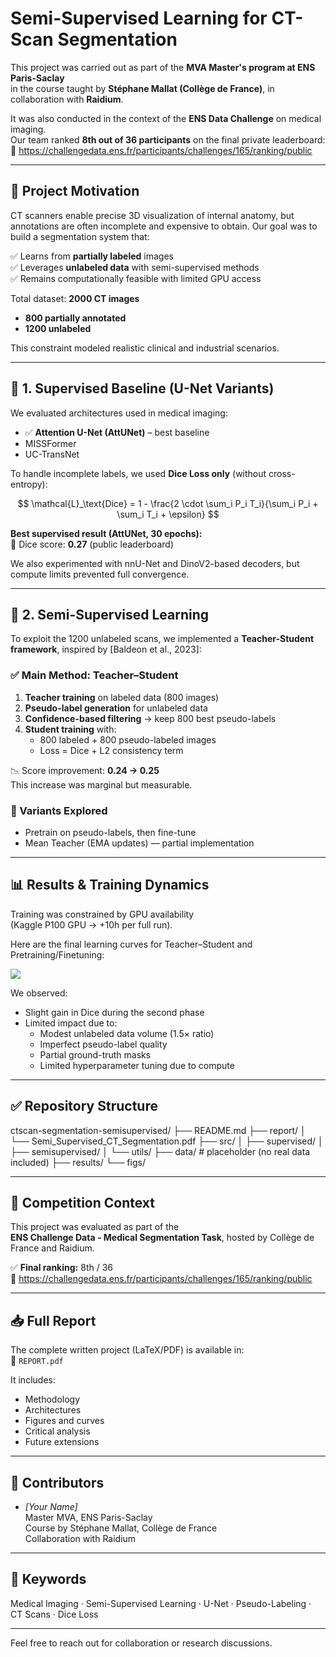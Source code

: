 # Semi-Supervised Learning for CT-Scan Segmentation

This project was carried out as part of the **MVA Master's program at ENS Paris-Saclay**  
in the course taught by **Stéphane Mallat (Collège de France)**, in collaboration with **Raidium**.

It was also conducted in the context of the **ENS Data Challenge** on medical imaging.  
Our team ranked **8th out of 36 participants** on the final private leaderboard:  
🔗 https://challengedata.ens.fr/participants/challenges/165/ranking/public

---

## 🧠 Project Motivation

CT scanners enable precise 3D visualization of internal anatomy, but annotations are often
incomplete and expensive to obtain. Our goal was to build a segmentation system that:

✅ Learns from **partially labeled** images  
✅ Leverages **unlabeled data** with semi-supervised methods  
✅ Remains computationally feasible with limited GPU access

Total dataset: **2000 CT images**  
- **800 partially annotated**
- **1200 unlabeled**

This constraint modeled realistic clinical and industrial scenarios.

---

## 🔹 1. Supervised Baseline (U-Net Variants)

We evaluated architectures used in medical imaging:

- ✅ **Attention U-Net (AttUNet)** – best baseline
- MISSFormer
- UC-TransNet

To handle incomplete labels, we used **Dice Loss only** (without cross-entropy):

$$
\mathcal{L}_\text{Dice} = 1 - \frac{2 \cdot \sum_i P_i T_i}{\sum_i P_i + \sum_i T_i + \epsilon}
$$

**Best supervised result (AttUNet, 30 epochs):**  
🎯 Dice score: **0.27** (public leaderboard)

We also experimented with nnU-Net and DinoV2-based decoders, but compute limits prevented full convergence.

---

## 🔹 2. Semi-Supervised Learning

To exploit the 1200 unlabeled scans, we implemented a **Teacher-Student framework**, inspired by \[Baldeon et al., 2023\]:

### ✅ Main Method: Teacher–Student

1. **Teacher training** on labeled data (800 images)  
2. **Pseudo-label generation** for unlabeled data  
3. **Confidence-based filtering** → keep 800 best pseudo-labels  
4. **Student training** with:
   - 800 labeled + 800 pseudo-labeled images
   - Loss = Dice + L2 consistency term

📉 Score improvement: **0.24 → 0.25**  
This increase was marginal but measurable.

### 🔄 Variants Explored

- Pretrain on pseudo-labels, then fine-tune
- Mean Teacher (EMA updates) — partial implementation

---

## 📊 Results & Training Dynamics

Training was constrained by GPU availability  
(Kaggle P100 GPU → +10h per full run).

Here are the final learning curves for Teacher–Student and Pretraining/Finetuning:

![](figs/SSL_TrainingCurves.png)

We observed:
- Slight gain in Dice during the second phase
- Limited impact due to:
  - Modest unlabeled data volume (1.5× ratio)
  - Imperfect pseudo-label quality
  - Partial ground-truth masks
  - Limited hyperparameter tuning due to compute

---

## ✅ Repository Structure

ctscan-segmentation-semisupervised/
├── README.md
├── report/
│ └── Semi_Supervised_CT_Segmentation.pdf
├── src/
│ ├── supervised/
│ ├── semisupervised/
│ └── utils/
├── data/ # placeholder (no real data included)
├── results/
└── figs/


---

## 🏅 Competition Context

This project was evaluated as part of the  
**ENS Challenge Data - Medical Segmentation Task**, hosted by Collège de France and Raidium.

✅ **Final ranking:** 8th / 36  
🔗 https://challengedata.ens.fr/participants/challenges/165/ranking/public

---

## 📥 Full Report

The complete written project (LaTeX/PDF) is available in:  
📄 `REPORT.pdf`

It includes:
- Methodology
- Architectures
- Figures and curves
- Critical analysis
- Future extensions

---

## 👥 Contributors

- *[Your Name]*  
  Master MVA, ENS Paris-Saclay  
  Course by Stéphane Mallat, Collège de France  
  Collaboration with Raidium

---

## 🎯 Keywords

Medical Imaging · Semi-Supervised Learning · U-Net · Pseudo-Labeling · CT Scans · Dice Loss

---

Feel free to reach out for collaboration or research discussions.
